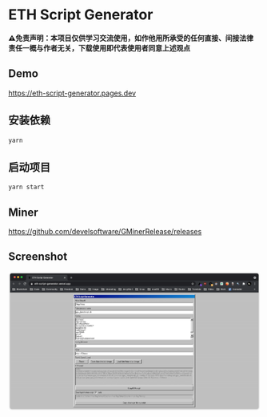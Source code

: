 # ETH Script Generator

**⚠️免责声明：本项目仅供学习交流使用，如作他用所承受的任何直接、间接法律责任一概与作者无关，下载使用即代表使用者同意上述观点**

## Demo

https://eth-script-generator.pages.dev

## 安装依赖

```bash
yarn
```

## 启动项目

```bash
yarn start
```

## Miner

https://github.com/develsoftware/GMinerRelease/releases

## Screenshot

![screenshot](screenshot/screenshot.png)
